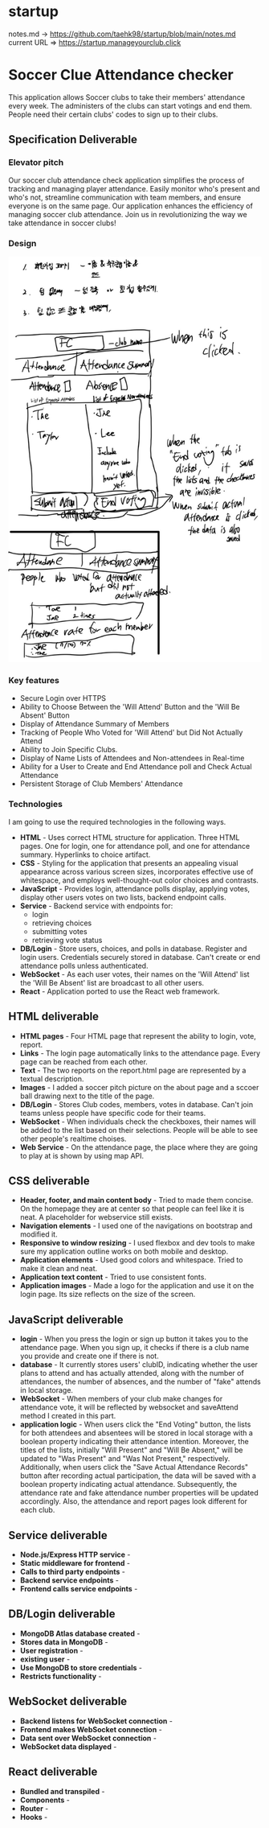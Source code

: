 # startup
notes.md -> https://github.com/taehk98/startup/blob/main/notes.md
current URL => https://startup.manageyourclub.click
# Soccer Clue Attendance checker

This application allows Soccer clubs to take their members' attendance every week. The administers of the clubs can start votings and end them. People need their certain clubs' codes to sign up to their clubs.

## Specification Deliverable

### Elevator pitch

Our soccer club attendance check application simplifies the process of tracking and managing player attendance. Easily monitor who's present and who's not, streamline communication with team members, and ensure everyone is on the same page. Our application enhances the efficiency of managing soccer club attendance. Join us in revolutionizing the way we take attendance in soccer clubs!

### Design

![Mock](KakaoTalk_20240116_223125682.jpg)

### Key features

- Secure Login over HTTPS
- Ability to Choose Between the 'Will Attend' Button and the 'Will Be Absent' Button
- Display of Attendance Summary of Members
- Tracking of People Who Voted for 'Will Attend' but Did Not Actually Attend
- Ability to Join Specific Clubs.
- Display of Name Lists of Attendees and Non-attendees in Real-time
- Ability for a User to Create and End Attendance poll and Check Actual Attendance
- Persistent Storage of Club Members' Attendance

### Technologies

I am going to use the required technologies in the following ways.

- **HTML** - Uses correct HTML structure for application. Three HTML pages. One for login, one for attendance poll, and one for attendance summary. Hyperlinks to choice artifact.
- **CSS** - Styling for the application that presents an appealing visual appearance across various screen sizes, incorporates effective use of whitespace, and employs well-thought-out color choices and contrasts.
- **JavaScript** - Provides login, attendance polls display, applying votes, display other users votes on two lists, backend endpoint calls.
- **Service** - Backend service with endpoints for:
  - login
  - retrieving choices
  - submitting votes
  - retrieving vote status
- **DB/Login** - Store users, choices, and polls in database. Register and login users. Credentials securely stored in database. Can't create or end attendance polls unless authenticated.
- **WebSocket** - As each user votes, their names on the 'Will Attend' list the 'Will Be Absent' list are broadcast to all other users.
- **React** - Application ported to use the React web framework.

## HTML deliverable



- **HTML pages** - Four HTML page that represent the ability to login, vote, report.
- **Links** - The login page automatically links to the attendance page. Every page can be reached from each other. 
- **Text** - The two reports on the report.html page are represented by a textual description.
- **Images** - I added a soccer pitch picture on the about page and a sccoer ball drawing next to the title of the page.
- **DB/Login** - Stores Club codes, members, votes in database. Can't join teams unless people have specific code for their teams.
- **WebSocket** - When individuals check the checkboxes, their names will be added to the list based on their selections. People will be able to see other people's realtime choises.
- **Web Service** - On the attendance page, the place where they are going to play at is shown by using map API.
## CSS deliverable



- **Header, footer, and main content body** - Tried to made them concise. On the homepage they are at center so that people can feel like it is neat. A placeholder for webservice still exists.
- **Navigation elements** - I used one of the navigations on bootstrap and modified it.
- **Responsive to window resizing** - I used flexbox and dev tools to make sure my application outline works on both mobile and desktop.
- **Application elements** - Used good colors and whitespace. Tried to make it clean and neat.
- **Application text content** - Tried to use consistent fonts.
- **Application images** - Made a logo for the application and use it on the login page. Its size reflects on the size of the screen.

## JavaScript deliverable



- **login** - When you press the login or sign up button it takes you to the attendance page. When you sign up, it checks if there is a club name you provide and create one if there is not. 
- **database** - It currently stores users' clubID, indicating whether the user plans to attend and has actually attended, along with the number of attendances, the number of absences, and the number of "fake" attends in local storage.
- **WebSocket** - When members of your club make changes for attendance vote, it will be reflected by websocket and saveAttend method I created in this part.
- **application logic** - When users click the "End Voting" button, the lists for both attendees and absentees will be stored in local storage with a boolean property indicating their attendance intention. Moreover, the titles of the lists, initially "Will Present" and "Will Be Absent," will be updated to "Was Present" and "Was Not Present," respectively. Additionally, when users click the "Save Actual Attendance Records" button after recording actual participation, the data will be saved with a boolean property indicating actual attendance. Subsequently, the attendance rate and fake attendance number properties will be updated accordingly. Also, the attendance and report pages look different for each club.

## Service deliverable


- **Node.js/Express HTTP service** - 
- **Static middleware for frontend** - 
- **Calls to third party endpoints** - 
- **Backend service endpoints** - 
- **Frontend calls service endpoints** - 

## DB/Login deliverable



- **MongoDB Atlas database created** - 
- **Stores data in MongoDB** - 
- **User registration** - 
- **existing user** - 
- **Use MongoDB to store credentials** - 
- **Restricts functionality** - 

## WebSocket deliverable



- **Backend listens for WebSocket connection** -
- **Frontend makes WebSocket connection** - 
- **Data sent over WebSocket connection** - 
- **WebSocket data displayed** - 

## React deliverable


- **Bundled and transpiled** - 
- **Components** - 
- **Router** - 
- **Hooks** - 
